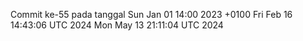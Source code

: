 Commit ke-55 pada tanggal Sun Jan 01 14:00 2023 +0100
Fri Feb 16 14:43:06 UTC 2024
Mon May 13 21:11:04 UTC 2024
